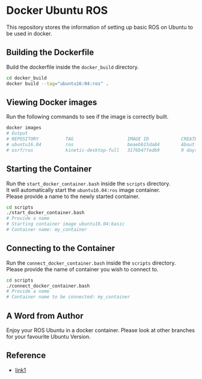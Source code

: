 # Docker Ubuntu ROS

This repository stores the information of setting up basic ROS on Ubuntu to be used in docker.  

## Building the Dockerfile

Build the dockerfile inside the `docker_build` directory.  
```bash
cd docker_build
docker build --tag="ubuntu16:04:ros" .
```

## Viewing Docker images

Run the following commands to see if the image is correctly built.  
```bash
docker images
# Output
# REPOSITORY          TAG                    IMAGE ID            CREATED              SIZE
# ubuntu16.04         ros                    beaebb15da84        About a minute ago   3.36GB
# osrf/ros            kinetic-desktop-full   3176b47fedb9        9 days ago           3.19GB
```

## Starting the Container

Run the `start_docker_container.bash` inside the `scripts` directory.  
It will automatically start the `ubuntu16.04:ros` image container.  
Please provide a name to the newly started container.  
```bash
cd scripts
./start_docker_container.bash
# Provide a name
# Starting container image ubuntu16.04:basic
# Container name: my_container
```

## Connecting to the Container

Run the `connect_docker_container.bash` inside the `scripts` directory.  
Please provide the name of container you wish to connect to.  
```bash
cd scripts
./connect_docker_container.bash
# Provide a name
# Container name to be connected: my_container
```

## A Word from Author

Enjoy your ROS Ubuntu in a docker container. Please look at other branches for your favourite Ubuntu Version.  

## Reference

- [link1](https://jarisafi.wordpress.com/2018/01/17/how-i-use-docker-for-robotics-development/)
